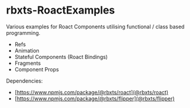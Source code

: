 # rbxts-RoactExamples

Various examples for Roact Components utilising functional / class based programming.

- Refs
- Animation
- Stateful Components (Roact Bindings)
- Fragments
- Component Props

Dependencies:
- [https://www.npmjs.com/package/@rbxts/roact](@rbxts/roact)
- [https://www.npmjs.com/package/@rbxts/flipper](@rbxts/flipper)
